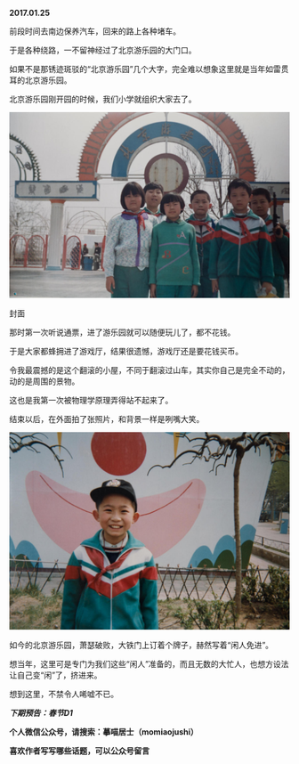 
          
            
**2017.01.25**

前段时间去南边保养汽车，回来的路上各种堵车。

于是各种绕路，一不留神经过了北京游乐园的大门口。

如果不是那锈迹斑驳的“北京游乐园”几个大字，完全难以想象这里就是当年如雷贯耳的北京游乐园。

北京游乐园刚开园的时候，我们小学就组织大家去了。




![](img/51001-dd81068b1d0315cd.jpg)

封面


那时第一次听说通票，进了游乐园就可以随便玩儿了，都不花钱。

于是大家都蜂拥进了游戏厅，结果很遗憾，游戏厅还是要花钱买币。

令我最震撼的是这个翻滚的小屋，不同于翻滚过山车，其实你自己是完全不动的，动的是周围的景物。

这也是我第一次被物理学原理弄得站不起来了。

结束以后，在外面拍了张照片，和背景一样是咧嘴大笑。




![](img/51001-e869bee1e80276f3.jpg)




如今的北京游乐园，萧瑟破败，大铁门上订着个牌子，赫然写着“闲人免进”。

想当年，这里可是专门为我们这些“闲人”准备的，而且无数的大忙人，也想方设法让自己变“闲”了，挤进来。

想到这里，不禁令人唏嘘不已。


***下期预告：春节D1***


**个人微信公众号，请搜索：摹喵居士（momiaojushi）**

**喜欢作者写写哪些话题，可以公众号留言**

          
        
